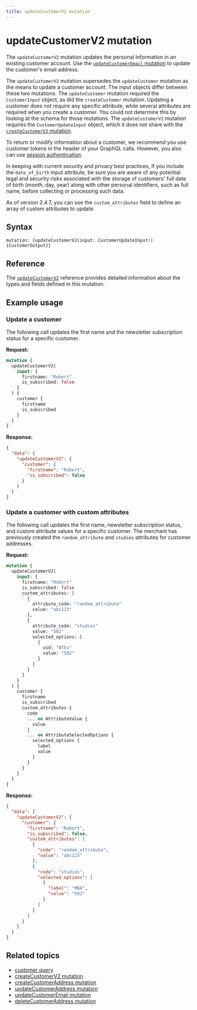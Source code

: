 ```yaml
---
title: updateCustomerV2 mutation
---
```


# updateCustomerV2 mutation

The `updateCustomerV2` mutation updates the personal information in an existing customer account. Use the [`updateCustomerEmail` mutation](update-email.md) to update the customer's email address.

The `updateCustomerV2` mutation supersedes the `updateCustomer` mutation as the means to update a customer account. The input objects differ between these two mutations. The `updateCustomer` mutation required the `CustomerInput` object, as did the `createCustomer` mutation. Updating a customer does not require any specific attribute, while several attributes are required when you create a customer. You could not determine this by looking at the schema for those mutations. The `updateCustomerV2` mutation requires the `CustomerUpdateInput` object, which it does not share with the [`createCustomerV2` mutation](create-v2.md).

To return or modify information about a customer, we recommend you use customer tokens in the header of your GraphQL calls. However, you also can use [session authentication](https://developer.adobe.com/commerce/webapi/get-started/authentication/gs-authentication-session).

In keeping with current security and privacy best practices, if you include the `date_of_birth` input attribute, be sure you are aware of any potential legal and security risks associated with the storage of customers' full date of birth (month, day, year) along with other personal identifiers, such as full name, before collecting or processing such data.

As of version 2.4.7, you can use the `custom_attributes` field to define an array of custom attributes to update.

## Syntax

`mutation: {updateCustomerV2(input: CustomerUpdateInput!) {CustomerOutput}}`

## Reference

The [`updateCustomerV2`](https://developer.adobe.com/commerce/webapi/graphql-api/index.html#mutation-updateCustomerV2) reference provides detailed information about the types and fields defined in this mutation.

## Example usage

### Update a customer

The following call updates the first name and the newsletter subscription status for a specific customer.

**Request:**

```graphql
mutation {
  updateCustomerV2(
    input: {
      firstname: "Robert"
      is_subscribed: false
    }
  ) {
    customer {
      firstname
      is_subscribed
    }
  }
}
```

**Response:**

```json
{
  "data": {
    "updateCustomerV2": {
      "customer": {
        "firstname": "Robert",
        "is_subscribed": false
      }
    }
  }
}
```

### Update a customer with custom attributes

<BetaNote2 />

The following call updates the first name, newsletter subscription status, and custom attribute values for a specific customer. The merchant has previously created the `random_attribute` and `studies` attributes for customer addresses.

**Request:**

```graphql
mutation {
  updateCustomerV2(
    input: {
      firstname: "Robert"
      is_subscribed: false
      custom_attributes: [
        {
          attribute_code: "random_attribute"
          value: "abc123"
        },
        {
          attribute_code: "studies"
          value: "502"
          selected_options: [
            {
              uid: "NTEx"
              value: "502"
            }
          ]
        }
      ]
    }
  ) {
    customer {
      firstname
      is_subscribed
      custom_attributes {
        code
        ... on AttributeValue {
          value
        }
        ... on AttributeSelectedOptions {
          selected_options {
            label
            value
          }
        }
      }
    }
  }
}
```

**Response:**

```json
{
  "data": {
    "updateCustomerV2": {
      "customer": {
        "firstname": "Robert",
        "is_subscribed": false,
        "custom_attributes": [
          {
            "code": "random_attribute",
            "value": "abc123"
          },
          {
            "code": "studies",
            "selected_options": [
              {
                "label": "MBA",
                "value": "502"
              }
            ]
          }
        ]
      }
    }
  }
}
```

## Related topics

*  [customer query](../queries/customer.md)
*  [createCustomerV2 mutation](create-v2.md)
*  [createCustomerAddress mutation](create-address.md)
*  [updateCustomerAddress mutation](update-address.md)
*  [updateCustomerEmail mutation](update-email.md)
*  [deleteCustomerAddress mutation](delete-address.md)
